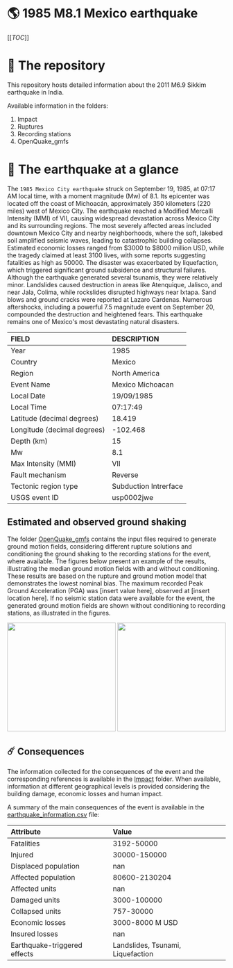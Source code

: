 # 🌎 1985 M8.1 Mexico earthquake
[[_TOC_]]

# 📂 The repository

This repository hosts detailed information about the 2011 M6.9 Sikkim earthquake in India.

Available information in the folders:

1. Impact
2. Ruptures
3. Recording stations
4. OpenQuake_gmfs


# 🚀 The earthquake at a glance 

The `1985 Mexico City earthquake` struck on September 19, 1985, at 07:17 AM local time, with a moment magnitude (Mw) of 8.1. Its epicenter was located off the coast of Michoacán, approximately 350 kilometers (220 miles) west of Mexico City. The earthquake reached a Modified Mercalli Intensity (MMI) of VII, causing widespread devastation across Mexico City and its surrounding regions. The most severely affected areas included downtown Mexico City and nearby neighborhoods, where the soft, lakebed soil amplified seismic waves, leading to catastrophic building collapses. Estimated economic losses ranged from $3000 to $8000 million USD, while the tragedy claimed at least 3100 lives, with some reports suggesting fatalities as high as 50000. The disaster was exacerbated by liquefaction, which triggered significant ground subsidence and structural failures. Although the earthquake generated several tsunamis, they were relatively minor. Landslides caused destruction in areas like Atenquique, Jalisco, and near Jala, Colima, while rockslides disrupted highways near Ixtapa. Sand blows and ground cracks were reported at Lazaro Cardenas. Numerous aftershocks, including a powerful 7.5 magnitude event on September 20, compounded the destruction and heightened fears. This earthquake remains one of Mexico's most devastating natural disasters.

| FIELD | DESCRIPTION |
|:-------|:-------------|
| Year | 1985 |
| Country | Mexico |
| Region | North America |
| Event Name | Mexico Michoacan  |
| Local Date | 19/09/1985 |
| Local Time | 07:17:49 |
| Latitude (decimal degrees) | 18.419 |
| Longitude (decimal degrees) | -102.468 |
| Depth (km) | 15 |
| Mw | 8.1 |
| Max Intensity (MMI) |  VII |
| Fault mechanism | Reverse |
| Tectonic region type | Subduction Intrerface |
| USGS event ID | usp0002jwe |

## Estimated and observed ground shaking

The folder [OpenQuake_gmfs](./OpenQuake_gmfs/) contains the input files required to generate ground motion fields, considering different rupture solutions and conditioning the ground shaking to the recording stations for the event, where available. The figures below present an example of the results, illustrating the median ground motion fields with and without conditioning. These results are based on the rupture and ground motion model that demonstrates the lowest nominal bias. The maximum recorded Peak Ground Acceleration (PGA) was [insert value here], observed at [insert location here]. If no seismic station data were available for the event, the generated ground motion fields are shown without conditioning to recording stations, as illustrated in the figures.

<img src="./OpenQuake_gmfs/median_gmf_stations_none.png" height="250">
<img src="./OpenQuake_gmfs/median_gmf_stations_seismic.png" height="250">

## ☄️ Consequences

The information collected for the consequences of the event and the corresponding references is available in the [Impact](./Impact) folder. When available, information at different geographical levels is provided considering the building damage, economic losses and human impact.

A summary of the main consequences of the event is available in the [earthquake_information.csv](./earthquake_information.csv) file:

| Attribute | Value |
|:-------|:-------------|
| Fatalities | 3192-50000 |
| Injured | 30000-150000 |
| Displaced population | nan |
| Affected population | 80600-2130204 |
| Affected units | nan |
| Damaged units | 3000-100000   |
| Collapsed units | 757-30000  |
| Economic losses | 3000-8000 M USD |
| Insured losses | nan |
| Earthquake-triggered effects | Landslides, Tsunami, Liquefaction |